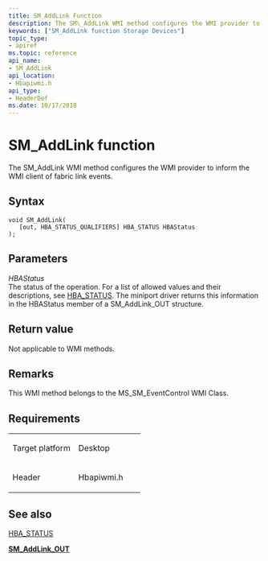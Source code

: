 ```yaml
---
title: SM_AddLink Function
description: The SM\_AddLink WMI method configures the WMI provider to inform the WMI client of fabric link events.
keywords: ["SM_AddLink function Storage Devices"]
topic_type:
- apiref
ms.topic: reference
api_name:
- SM_AddLink
api_location:
- Hbapiwmi.h
api_type:
- HeaderDef
ms.date: 10/17/2018
---
```


# SM\_AddLink function


The SM\_AddLink WMI method configures the WMI provider to inform the WMI client of fabric link events.

## Syntax

```ManagedCPlusPlus
void SM_AddLink(
   [out, HBA_STATUS_QUALIFIERS] HBA_STATUS HBAStatus
);
```

## Parameters

*HBAStatus*   
The status of the operation. For a list of allowed values and their descriptions, see [HBA\_STATUS](hba-status.md). The miniport driver returns this information in the HBAStatus member of a SM\_AddLink\_OUT structure.

## Return value

Not applicable to WMI methods.

## Remarks

This WMI method belongs to the MS\_SM\_EventControl WMI Class.

## Requirements

<table>
<colgroup>
<col width="50%" />
<col width="50%" />
</colgroup>
<tbody>
<tr class="odd">
<td align="left"><p>Target platform</p></td>
<td align="left">Desktop</td>
</tr>
<tr class="even">
<td align="left"><p>Header</p></td>
<td align="left">Hbapiwmi.h</td>
</tr>
</tbody>
</table>

## <span id="see_also"></span>See also


[HBA\_STATUS](hba-status.md)

[**SM\_AddLink\_OUT**](/windows-hardware/drivers/ddi/hbapiwmi/ns-hbapiwmi-_sm_addlink_out)

 

